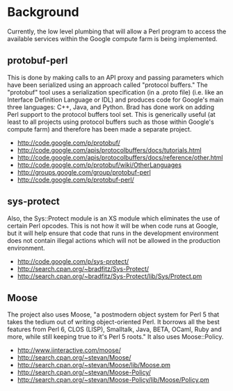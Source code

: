 # Background #

Currently, the low level plumbing that will allow a Perl program to access
the available services within the Google compute farm is being implemented.

## protobuf-perl ##

This is done by making calls to an API proxy and passing parameters
which have been serialized using an approach called "protocol buffers."
The "protobuf" tool uses a serialization specification (in a .proto file)
(i.e. like an Interface Definition Language or IDL) and produces
code for Google's main three languages: C++, Java, and Python.
Brad has done work on adding Perl support to the protocol buffers tool set.
This is generically useful (at least to all projects using protocol buffers such
as those within Google's compute farm) and therefore has been made a separate
project.

  * http://code.google.com/p/protobuf/
  * http://code.google.com/apis/protocolbuffers/docs/tutorials.html
  * http://code.google.com/apis/protocolbuffers/docs/reference/other.html
  * http://code.google.com/p/protobuf/wiki/OtherLanguages
  * http://groups.google.com/group/protobuf-perl
  * http://code.google.com/p/protobuf-perl/

## sys-protect ##

Also, the Sys::Protect module is an XS module which eliminates the use of
certain Perl opcodes. This is not how it will be when code
runs at Google, but it will help ensure that code that runs in the development
environment does not contain illegal actions which will not be allowed in the
production environment.

  * http://code.google.com/p/sys-protect/
  * http://search.cpan.org/~bradfitz/Sys-Protect/
  * http://search.cpan.org/~bradfitz/Sys-Protect/lib/Sys/Protect.pm

## Moose ##

The project also uses Moose, "a postmodern object system for Perl 5 that
takes the tedium out of writing object-oriented Perl. It borrows all the
best features from Perl 6, CLOS (LISP), Smalltalk, Java, BETA, OCaml, Ruby and more, while still keeping true to it's Perl 5 roots." It also uses Moose::Policy.

  * http://www.iinteractive.com/moose/
  * http://search.cpan.org/~stevan/Moose/
  * http://search.cpan.org/~stevan/Moose/lib/Moose.pm
  * http://search.cpan.org/~stevan/Moose-Policy/
  * http://search.cpan.org/~stevan/Moose-Policy/lib/Moose/Policy.pm